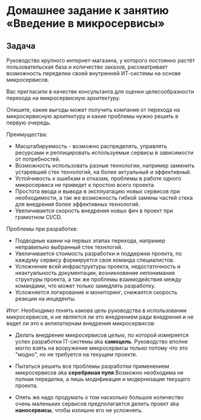 # Домашнее задание к занятию «Введение в микросервисы»

## Задача

Руководство крупного интернет-магазина, у которого постоянно растёт пользовательская база и количество заказов, рассматривает возможность переделки своей внутренней ИТ-системы на основе микросервисов. 

Вас пригласили в качестве консультанта для оценки целесообразности перехода на микросервисную архитектуру. 

Опишите, какие выгоды может получить компания от перехода на микросервисную архитектуру и какие проблемы нужно решить в первую очередь.

Преимущества:
- Масштабируемость - возможно распределять, управлять ресурсами и реплицировать используемые сервисы в зависимости от потребностей.
- Возможность использовать разные технологии, например заменить устаревший стек технологий, на более актуальный и эффективный.
- Устойчивость к ошибкам и отказам, проблемы в работе одного микросервиса не приведет к простою всего проекта
- Простота ввода и вывода в эксплуатацию новых сервисов при необходимости, а так же возможность гибкой замены частей стека для внедрения более эффективных технологий.
- Увеличивается скорость внедрения новых фич в проект при грамотном CI/CD.

Проблемы при разработке:
- Подводные камни на первых этапах перехода, например неправильно выбранный стек технлогий.
- Увеличивается стоимость разработки и поддержки проекта, по каждуму сервису формируется своя команда специалистов.
- Усложнение всей инфраструктуры проекта, недостаточность и неактуальность документации, возникновение непонимания структуры проекта, а так же проблемы взаимодействия между командами, что может только замедлять разработку.
- Усложняется логирование и мониторинг, снижается скорость реакции на инцеденты.

Итог:
Необходимо понять какова цель руководства в использовании микросервисов, и не является ли это внедрением ради внедрения и не ведет ли это к антипатернам внедрения микросервисов:

- Делать внедрение микросервисов целью, по которой измеряется успех разработки IT-системы aka **самоцель**. Руководство вполне могло взять на вооружение микросервисы только потому что это "модно", но не требуется на текущем проекте.

- Пытаться решить все проблемы разработки применением микросервисов aka **серебряная пуля**
Возможно необходима не полная переделка, а лишь модификация и модернизация текущего проекта.

- Опять же надо продумать о том насколько большое количество очень маленьких сервисов предполагается делить проект aka **наносервисы**, чтобы излишне его не усложнять.